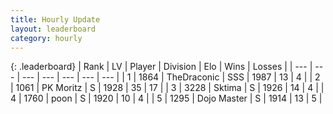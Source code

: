 ```yaml
---
title: Hourly Update
layout: leaderboard
category: hourly
---
```


{: .leaderboard}
| Rank | LV | Player | Division | Elo | Wins | Losses |
| --- | --- | --- | --- | --- | --- | --- |
| <span data-change="0">1</span> | 1864 | <span title="ID: 544310">TheDraconic</span> | SSS | <span data-change="0">1987</span> | <span data-change="0">13</span> | <span data-change="0">4</span> |
| <span data-change="0">2</span> | 1061 | <span title="ID: 427478">PK Moritz</span> | S | <span data-change="0">1928</span> | <span data-change="0">35</span> | <span data-change="0">17</span> |
| <span data-change="0">3</span> | 3228 | <span title="ID: 353063">Sktima</span> | S | <span data-change="0">1926</span> | <span data-change="0">14</span> | <span data-change="0">4</span> |
| <span data-change="0">4</span> | 1760 | <span title="ID: 540690">poon</span> | S | <span data-change="0">1920</span> | <span data-change="0">10</span> | <span data-change="0">4</span> |
| <span data-change="4">5</span> | 1295 | <span title="ID: 431504">Dojo Master</span> | S | <span data-change="49">1914</span> | <span data-change="2">13</span> | <span data-change="1">5</span> |
